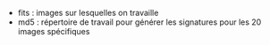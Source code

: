 * fits : images sur lesquelles on travaille
* md5 : répertoire de travail pour générer les signatures pour les 20 images spécifiques